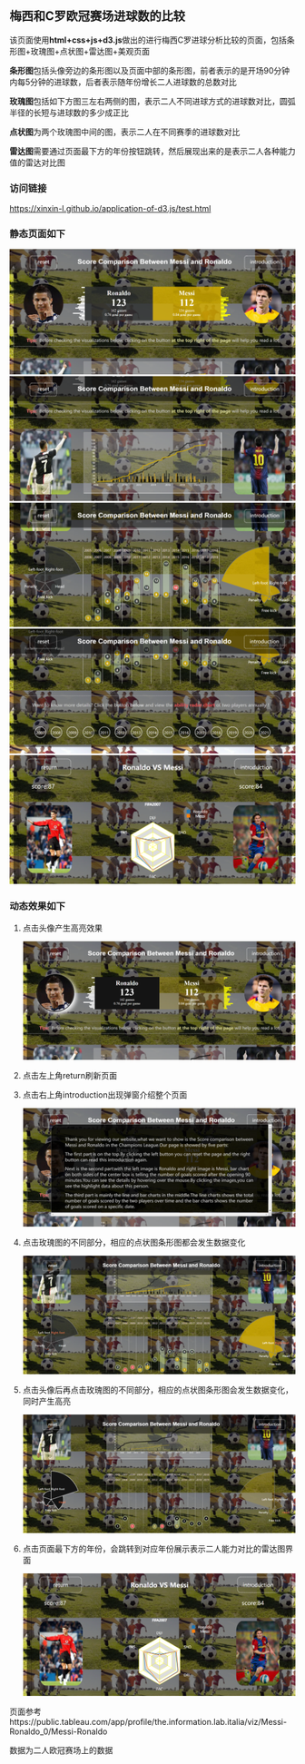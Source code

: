 ## 梅西和C罗欧冠赛场进球数的比较
该页面使用**html+css+js+d3.js**做出的进行梅西C罗进球分析比较的页面，包括条形图+玫瑰图+点状图+雷达图+美观页面

**条形图**包括头像旁边的条形图以及页面中部的条形图，前者表示的是开场90分钟内每5分钟的进球数，后者表示随年份增长二人进球数的总数对比

**玫瑰图**包括如下方图三左右两侧的图，表示二人不同进球方式的进球数对比，圆弧半径的长短与进球数的多少成正比

**点状图**为两个玫瑰图中间的图，表示二人在不同赛季的进球数对比

**雷达图**需要通过页面最下方的年份按钮跳转，然后展现出来的是表示二人各种能力值的雷达对比图

### 访问链接
https://xinxin-l.github.io/application-of-d3.js/test.html


### 静态页面如下

<img src='./readme_img/one.png'>

<img src='./readme_img/two.png'>

<img src='./readme_img/three.png'>

<img src='./readme_img/four.png'>

<img src='./readme_img/five.png'>

### 动态效果如下
1. 点击头像产生高亮效果

   <img src='./readme_img/1.png'>

2. 点击左上角return刷新页面

3. 点击右上角introduction出现弹窗介绍整个页面

   <img src='./readme_img/2.png'>

4. 点击玫瑰图的不同部分，相应的点状图条形图都会发生数据变化

   <img src='./readme_img/3.png'>

5. 点击头像后再点击玫瑰图的不同部分，相应的点状图条形图会发生数据变化，同时产生高亮

   <img src='./readme_img/4.png'>

6. 点击页面最下方的年份，会跳转到对应年份展示表示二人能力对比的雷达图界面

   <img src='./readme_img/five.png'>



页面参考https://public.tableau.com/app/profile/the.information.lab.italia/viz/Messi-Ronaldo_0/Messi-Ronaldo

数据为二人欧冠赛场上的数据

